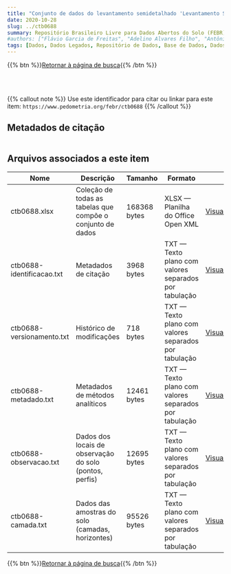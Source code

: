 ```yaml
---
title: "Conjunto de dados do levantamento semidetalhado 'Levantamento Semidetalhado dos Solos de Áreas do Ministério da Agricultura no Distrito Federal.'"
date: 2020-10-28
slug: ../ctb0688
summary: Repositório Brasileiro Livre para Dados Abertos do Solo (FEBR) | A febre dos dados de solo no Brasil
#authors: ["Flávio Garcia de Freitas", "Adelino Alvares Filho", "Antônio Manoel Pires Filho;Antônio Ramalho Filho", "Elias Pedro Mothci", "Hélio da Costa Almeida", "João Mauricio G. Tomasini", "Klaus Peter Wittern", "Sérgio Costa Pinto Pessoa", "Sérgio Sommer", "Manoel Faustino Neto", "Nalcione Nazareno N. Diniz", "Ary Delcio Cavadon", "Estevão Machado Moura", "João Luis R. Souza", "Reinaldo Oscar Potter", "João Alberto Martins do Amaral", "Leandro Vettori", "Maria de Lourdes A. Anastácio", "Franklin Santos Antunes", "Maria Amélia M. Duriez", "Terezinha C. L. Bezerra", "Loiva L. Antonello", "Hélio Pierantoni", "Raphael M. Bloise", "Mariana E. Heynemann", "Ruth A. L. Johas", "Raimundo M. Sobral Filho", "José Lopes de Paula", "Gisa Nara C. Moreira", "Ari Nunes", "José F. B. Zikan."]
tags: [Dados, Dados Legados, Repositório de Dados, Base de Dados, Dados Abertos]
---
```


<style>
div.alert > div {
    font-size: 0.8rem;
}
</style>

{{% btn %}}<a href="/febr/buscar/">Retornar à página de busca</a>{{% /btn %}}

<br>
<br>

{{% callout note %}}
Use este identificador para citar ou linkar para este item: `https://www.pedometria.org/febr/ctb0688`
{{% /callout %}}

## Metadados de citação

<table>
<!-- Fonte: https://gist.github.com/jfreels/6814721 -->
<script src="https://d3js.org/d3.v3.min.js" charset="utf-8"></script>
<script type='text/javascript' src='/febr/buscar/script.js'></script>
<script type='text/javascript'>
  d3.tsv('ctb0688-identificacao.txt',function (data) {
    var columns = ['campo', 'valor']
    tabulate(data, columns)
  })
</script>
</table>

## Arquivos associados a este item

<table style="width:100%">
  <thead>
    <tr>
      <th>Nome</th>
      <th>Descrição</th>
      <th>Tamanho</th>
      <th>Formato</th>
      <th></th>
    </tr>
  </thead>
  <tbody>
    <tr>
      <td>ctb0688.xlsx</td>
      <td>Coleção de todas as tabelas que compõe o conjunto de dados</td>
      <td>168368 bytes</td>
      <td>XLSX — Planilha do Office Open XML</td>
      <td><a href="https://cloud.utfpr.edu.br/index.php/s/Df6dhfzYJ1DDeso/download?path=%2Fctb0688&files=ctb0688.xlsx" class="btn btn-primary btn-block" role="button">Visualizar/Abrir</a></td>
    </tr>
    <tr>
      <td>ctb0688-identificacao.txt</td>
      <td>Metadados de citação</td>
      <td>3968 bytes</td>
      <td>TXT — Texto plano com valores separados por tabulação</td>
      <td><a href="https://cloud.utfpr.edu.br/index.php/s/Df6dhfzYJ1DDeso/download?path=%2Fctb0688&files=ctb0688-identificacao.txt" class="btn btn-primary btn-block" role="button">Visualizar/Abrir</a></td>
    </tr>
    <tr>
      <td>ctb0688-versionamento.txt</td>
      <td>Histórico de modificações</td>
      <td>718 bytes</td>
      <td>TXT — Texto plano com valores separados por tabulação</td>
      <td><a href="https://cloud.utfpr.edu.br/index.php/s/Df6dhfzYJ1DDeso/download?path=%2Fctb0688&files=ctb0688-versionamento.txt" class="btn btn-primary btn-block" role="button">Visualizar/Abrir</a></td>
    </tr>
    <tr>
      <td>ctb0688-metadado.txt</td>
      <td>Metadados de métodos analíticos</td>
      <td>12461 bytes</td>
      <td>TXT — Texto plano com valores separados por tabulação</td>
      <td><a href="https://cloud.utfpr.edu.br/index.php/s/Df6dhfzYJ1DDeso/download?path=%2Fctb0688&files=ctb0688-metadado.txt" class="btn btn-primary btn-block" role="button">Visualizar/Abrir</a></td>
    </tr>
    <tr>
      <td>ctb0688-observacao.txt</td>
      <td>Dados dos locais de observação do solo (pontos, perfis)</td>
      <td>12695 bytes</td>
      <td>TXT — Texto plano com valores separados por tabulação</td>
      <td><a href="https://cloud.utfpr.edu.br/index.php/s/Df6dhfzYJ1DDeso/download?path=%2Fctb0688&files=ctb0688-observacao.txt" class="btn btn-primary btn-block" role="button">Visualizar/Abrir</a></td>
    </tr>
    <tr>
      <td>ctb0688-camada.txt</td>
      <td>Dados das amostras do solo (camadas, horizontes)</td>
      <td>95526 bytes</td>
      <td>TXT — Texto plano com valores separados por tabulação</td>
      <td><a href="https://cloud.utfpr.edu.br/index.php/s/Df6dhfzYJ1DDeso/download?path=%2Fctb0688&files=ctb0688-camada.txt" class="btn btn-primary btn-block" role="button">Visualizar/Abrir</a></td>
    </tr>
  </tbody>
</table>

{{% btn %}}<a href="/febr/buscar/">Retornar à página de busca</a>{{% /btn %}}
